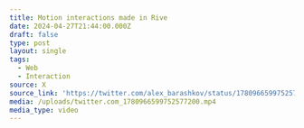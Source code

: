 ```yaml
---
title: Motion interactions made in Rive
date: 2024-04-27T21:44:00.000Z
draft: false
type: post
layout: single
tags:
  - Web
  - Interaction
source: X
source_link: 'https://twitter.com/alex_barashkov/status/1780966599752577200'
media: /uploads/twitter.com_1780966599752577200.mp4
media_type: video
---
```


